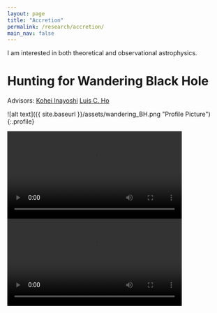```yaml
---
layout: page
title: "Accretion"
permalink: /research/accretion/
main_nav: false
---
```


I am interested in both theoretical and observational astrophysics.

<h1> Hunting for Wandering Black Hole </h1>

Advisors: [Kohei Inayoshi](https://inayoshi0328.wixsite.com/kohei-inayoshi) [Luis C. Ho](http://kavli.pku.edu.cn/~lho/)

![alt text]({{ site.baseurl }}/assets/wandering_BH.png "Profile Picture"){:.profile}

<video width="400" controls>
  <source src="/assets/Acc_video_render_d.mp4" type="video/mp4">
</video>

<video width="400" controls>
  <source src="/assets/Acc_video_render_v.mp4" type="video/mp4">
</video>